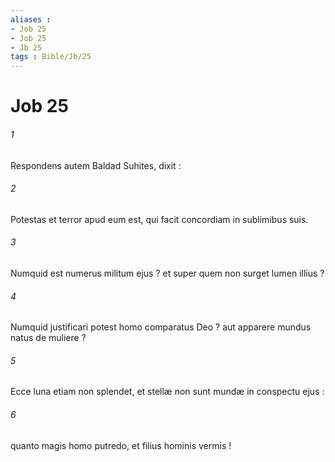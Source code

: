 ```yaml
---
aliases : 
- Job 25
- Job 25
- Jb 25
tags : Bible/Jb/25
---
```


# Job 25

###### 1
Respondens autem Baldad Suhites, dixit :
###### 2
Potestas et terror apud eum est, qui facit concordiam in sublimibus suis.
###### 3
Numquid est numerus militum ejus ? et super quem non surget lumen illius ?
###### 4
Numquid justificari potest homo comparatus Deo ? aut apparere mundus natus de muliere ?
###### 5
Ecce luna etiam non splendet, et stellæ non sunt mundæ in conspectu ejus :
###### 6
quanto magis homo putredo, et filius hominis vermis !
